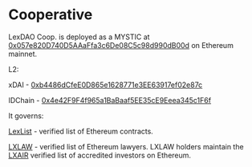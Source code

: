 # Cooperative

LexDAO Coop. is deployed as a MYSTIC at [0x057e820D740D5AAaFfa3c6De08C5c98d990dB00d](https://etherscan.io/address/0x057e820d740d5aaaffa3c6de08c5c98d990db00d#code) on Ethereum mainnet.

L2:

xDAI - [0xb4486dCfeE0D865e1628771e3EE63917ef02e87c](https://blockscout.com/poa/xdai/address/0xb4486dCfeE0D865e1628771e3EE63917ef02e87c/contracts)

IDChain - [0x4e42F9F4f965a1BaBaaf5EE35cE9Eeea345c1F6f](https://explorer.idchain.one/address/0x4e42F9F4f965a1BaBaaf5EE35cE9Eeea345c1F6f/contracts)

It governs:

[LexList](https://github.com/lexDAO/LexList/blob/master/README.md#contract) - verified list of Ethereum contracts.

[LXLAW](https://etherscan.io/address/0x3e6D94F5eB600a83366EEedb1Ac374972eD8f763#code) - verified list of Ethereum lawyers. LXLAW holders maintain the [LXAIR](https://github.com/lexDAO/LexList#accreditation) verified list of accredited investors on Ethereum.

